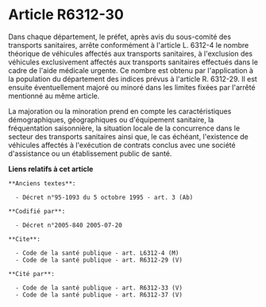 # Article R6312-30

Dans chaque département, le préfet, après avis du sous-comité des transports sanitaires, arrête conformément à l'article L.
6312-4 le nombre théorique de véhicules affectés aux transports sanitaires, à l'exclusion des véhicules exclusivement
affectés aux transports sanitaires effectués dans le cadre de l'aide médicale urgente. Ce nombre est obtenu par l'application
à la population du département des indices prévus à l'article R. 6312-29. Il est ensuite éventuellement majoré ou minoré dans
les limites fixées par l'arrêté mentionné au même article.

La majoration ou la minoration prend en compte les caractéristiques démographiques, géographiques ou d'équipement sanitaire,
la fréquentation saisonnière, la situation locale de la concurrence dans le secteur des transports sanitaires ainsi que, le
cas échéant, l'existence de véhicules affectés à l'exécution de contrats conclus avec une société d'assistance ou un
établissement public de santé.

**Liens relatifs à cet article**

	**Anciens textes**:

	  - Décret n°95-1093 du 5 octobre 1995 - art. 3 (Ab)

	**Codifié par**:

	  - Décret n°2005-840 2005-07-20

	**Cite**:

	  - Code de la santé publique - art. L6312-4 (M)
	  - Code de la santé publique - art. R6312-29 (V)

	**Cité par**:

	  - Code de la santé publique - art. R6312-33 (V)
	  - Code de la santé publique - art. R6312-37 (V)
